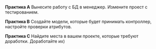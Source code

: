 **Практика А**
Вынесите работу с БД в менеджер. Измените проест с тестированием.

**Практика В**
Создайте модели, которые будет принимать контроллер, настройте проверки атрибутов.

**Практика C**
Найдите места в вашем проекте, которые требуют доработки. Доработайте их)
